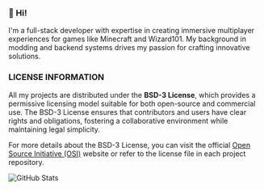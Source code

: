 ### 👋 Hi!  
I'm a full-stack developer with expertise in creating immersive multiplayer experiences for games like Minecraft and Wizard101.
My background in modding and backend systems drives my passion for crafting innovative solutions.

### LICENSE INFORMATION

All my projects are distributed under the **BSD-3 License**, which provides a permissive licensing model suitable for both open-source and commercial use. The BSD-3 License ensures that contributors and users have clear rights and obligations, fostering a collaborative environment while maintaining legal simplicity.

For more details about the BSD-3 License, you can visit the official [Open Source Initiative (OSI)](https://opensource.org/licenses/BSD-3-Clause) website or refer to the license file in each project repository.

![GitHub Stats](https://github-readme-stats.vercel.app/api?username=cybellereaper&hide=contribs,issues,prs&show_icons=true&hide_title=true&hide_rank=true&hide_border=true&bg_color=000000&icon_color=94a3b8&text_color=cyan&include_all_commits=true&disable_animations=true)


